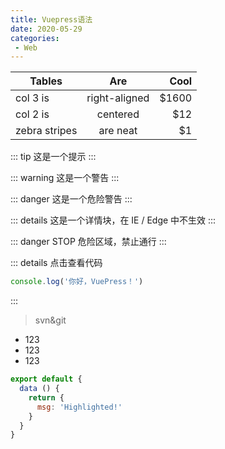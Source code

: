 ```yaml
---
title: Vuepress语法
date: 2020-05-29
categories: 
 - Web
---
```

<!-- [[TOC]] -->

| Tables        | Are           | Cool  |
| ------------- |:-------------:| -----:|
| col 3 is      | right-aligned | $1600 |
| col 2 is      | centered      |   $12 |
| zebra stripes | are neat      |    $1 |

::: tip
这是一个提示
:::

::: warning
这是一个警告
:::

::: danger
这是一个危险警告
:::

::: details
这是一个详情块，在 IE / Edge 中不生效
:::

::: danger STOP
危险区域，禁止通行
:::

::: details 点击查看代码
```js
console.log('你好，VuePress！')
```
:::

> svn&git

- 123
- 123
- 123


``` js {4}
export default {
  data () {
    return {
      msg: 'Highlighted!'
    }
  }
}
```



